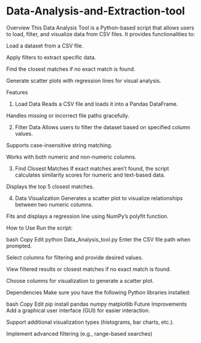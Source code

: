 # Data-Analysis-and-Extraction-tool
Overview
This Data Analysis Tool is a Python-based script that allows users to load, filter, and visualize data from CSV files. It provides functionalities to:

Load a dataset from a CSV file.

Apply filters to extract specific data.

Find the closest matches if no exact match is found.

Generate scatter plots with regression lines for visual analysis.

Features
1. Load Data
Reads a CSV file and loads it into a Pandas DataFrame.

Handles missing or incorrect file paths gracefully.

2. Filter Data
Allows users to filter the dataset based on specified column values.

Supports case-insensitive string matching.

Works with both numeric and non-numeric columns.

3. Find Closest Matches
If exact matches aren’t found, the script calculates similarity scores for numeric and text-based data.

Displays the top 5 closest matches.

4. Data Visualization
Generates a scatter plot to visualize relationships between two numeric columns.

Fits and displays a regression line using NumPy’s polyfit function.

How to Use
Run the script:

bash
Copy
Edit
python Data_Analysis_tool.py
Enter the CSV file path when prompted.

Select columns for filtering and provide desired values.

View filtered results or closest matches if no exact match is found.

Choose columns for visualization to generate a scatter plot.

Dependencies
Make sure you have the following Python libraries installed:

bash
Copy
Edit
pip install pandas numpy matplotlib
Future Improvements
Add a graphical user interface (GUI) for easier interaction.

Support additional visualization types (histograms, bar charts, etc.).

Implement advanced filtering (e.g., range-based searches)
